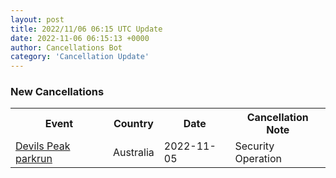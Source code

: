 ```yaml
---
layout: post
title: 2022/11/06 06:15 UTC Update
date: 2022-11-06 06:15:13 +0000
author: Cancellations Bot
category: 'Cancellation Update'
---
```


<h3>New Cancellations</h3>
<div class='hscrollable'>
<table style='width: 100%'>
    <tr>
        <th>Event</th>
        <th>Country</th>
        <th>Date</th>
        <th>Cancellation Note</th>
    </tr>
    <tr>
        <td><a href="">Devils Peak parkrun</a></td>
        <td>Australia</td>
        <td>2022-11-05</td>
        <td>Security Operation</td>
    </tr>
</table>
</div>
